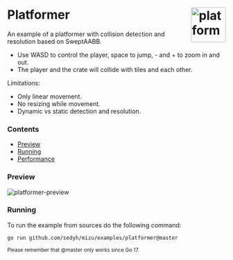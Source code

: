 # <img align="right" width="80" src="https://user-images.githubusercontent.com/19890545/153058733-49e120de-9067-4cb8-8906-fb66222f1971.png" alt="platformer" title="platformer" /> Platformer

An example of a platformer with collision detection and resolution based on SweptAABB.

- Use WASD to control the player, space to jump, - and + to zoom in and out.
- The player and the crate will collide with tiles and each other.

Limitations:

- Only linear movement.
- No resizing while movement.
- Dynamic vs static detection and resolution.

### Contents

- [Preview](#preview)
- [Running](#running)
- [Performance](#performance)

### Preview

![platformer-preview](https://user-images.githubusercontent.com/19890545/153062691-573d8647-2793-4b84-a04d-99803fe0f8c0.gif)

### Running

To run the example from sources do the following command:

```
go run github.com/sedyh/mizu/examples/platformer@master
```
<sub>Please remember that @master only works since Go 17.</sub>
